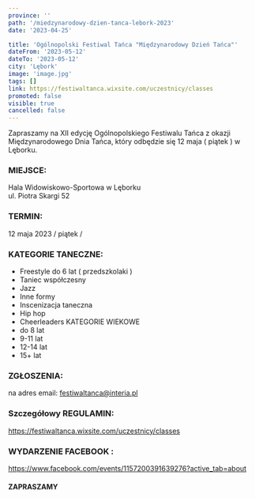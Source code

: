 ```yaml
---
province: ''
path: '/miedzynarodowy-dzien-tanca-lebork-2023'
date: '2023-04-25'

title: 'Ogólnopolski Festiwal Tańca "Międzynarodowy Dzień Tańca"'
dateFrom: '2023-05-12'
dateTo: '2023-05-12'
city: 'Lębork'
image: 'image.jpg'
tags: []
link: https://festiwaltanca.wixsite.com/uczestnicy/classes
promoted: false
visible: true
cancelled: false
---
```

Zapraszamy na XII edycję Ogólnopolskiego Festiwalu Tańca z okazji Międzynarodowego Dnia Tańca, który odbędzie się 12 maja ( piątek ) w Lęborku.
### MIEJSCE:
Hala Widowiskowo-Sportowa w Lęborku \
ul. Piotra Skargi 52
### TERMIN:
12 maja 2023 / piątek /
### KATEGORIE TANECZNE:
- Freestyle do 6 lat ( przedszkolaki )
- Taniec współczesny
- Jazz
- Inne formy
- Inscenizacja taneczna
- Hip hop
- Cheerleaders
  KATEGORIE WIEKOWE
- do 8 lat
- 9-11 lat
- 12-14 lat
- 15+ lat

### ZGŁOSZENIA:
na adres email: festiwaltanca@interia.pl
  
### Szczegółowy REGULAMIN:
  https://festiwaltanca.wixsite.com/uczestnicy/classes
### WYDARZENIE FACEBOOK :
  https://www.facebook.com/events/1157200391639276?active_tab=about
#### ZAPRASZAMY
